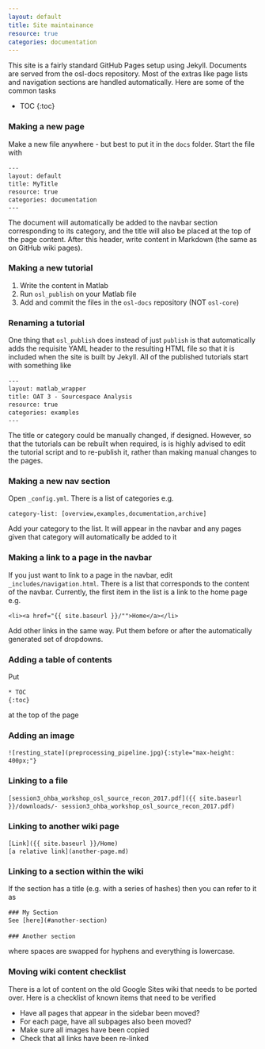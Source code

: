 ```yaml
---
layout: default
title: Site maintainance
resource: true
categories: documentation
---
```


This site is a fairly standard GitHub Pages setup using Jekyll. Documents are served from the osl-docs repository. Most of the extras like page lists and navigation sections are handled automatically. Here are some of the common tasks

* TOC
{:toc}

### Making a new page

Make a new file anywhere - but best to put it in the `docs` folder. Start the file with

	---
	layout: default
	title: MyTitle
	resource: true
	categories: documentation
	---

The document will automatically be added to the navbar section corresponding to its category, and the title will also be placed at the top of the page content. After this header, write content in Markdown (the same as on GitHub wiki pages). 

### Making a new tutorial

1. Write the content in Matlab
2. Run `osl_publish` on your Matlab file
3. Add and commit the files in the `osl-docs` repository (NOT `osl-core`)

### Renaming a tutorial

One thing that `osl_publish` does instead of just `publish` is that automatically adds the requisite YAML header to the resulting HTML file so that it is included when the site is built by Jekyll. All of the published tutorials start with something like

	---
	layout: matlab_wrapper
	title: OAT 3 - Sourcespace Analysis
	resource: true
	categories: examples
	---

The title or category could be manually changed, if designed. However, so that the tutorials can be rebuilt when required, is is highly advised to edit the tutorial script and to re-publish it, rather than making manual changes to the pages. 

### Making a new nav section

Open `_config.yml`. There is a list of categories e.g.

	category-list: [overview,examples,documentation,archive]

Add your category to the list. It will appear in the navbar and any pages given that category will automatically be added to it

### Making a link to a page in the navbar

If you just want to link to a page in the navbar, edit `_includes/navigation.html`. There is a list that corresponds to the content of the navbar. Currently, the first item in the list is a link to the home page e.g.

	<li><a href="{{ site.baseurl }}/"">Home</a></li>

Add other links in the same way. Put them before or after the automatically generated set of dropdowns.

### Adding a table of contents

Put

	* TOC
	{:toc}

at the top of the page

### Adding an image

	![resting_state](preprocessing_pipeline.jpg){:style="max-height: 400px;"}

### Linking to a file

	[session3_ohba_workshop_osl_source_recon_2017.pdf]({{ site.baseurl }}/downloads/- session3_ohba_workshop_osl_source_recon_2017.pdf)

### Linking to another wiki page

	[Link]({{ site.baseurl }}/Home)
	[a relative link](another-page.md)

### Linking to a section within the wiki

If the section has a title (e.g. with a series of hashes) then you can refer to it as

	### My Section
	See [here](#another-section)

	### Another section

where spaces are swapped for hyphens and everything is lowercase. 

### Moving wiki content checklist

There is a lot of content on the old Google Sites wiki that needs to be ported over. Here is a checklist of known items that need to be verified

- Have all pages that appear in the sidebar been moved?
- For each page, have all subpages also been moved?
- Make sure all images have been copied
- Check that all links have been re-linked